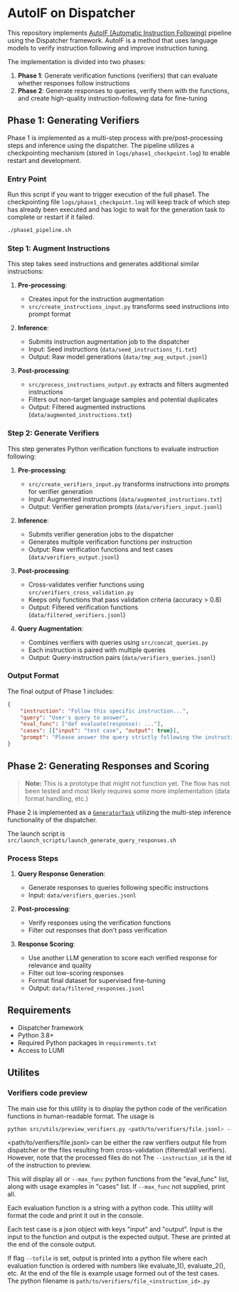 # AutoIF on Dispatcher

This repository implements [AutoIF (Automatic Instruction Following)](https://arxiv.org/abs/2402.04635) pipeline using the Dispatcher framework. AutoIF is a method that uses language models to verify instruction following and improve instruction tuning.

The implementation is divided into two phases:
1. **Phase 1**: Generate verification functions (verifiers) that can evaluate whether responses follow instructions
2. **Phase 2**: Generate responses to queries, verify them with the functions, and create high-quality instruction-following data for fine-tuning

## Phase 1: Generating Verifiers

Phase 1 is implemented as a multi-step process with pre/post-processing steps and inference using the dispatcher. The pipeline utilizes a checkpointing mechanism (stored in `logs/phase1_checkpoint.log`) to enable restart and development.

### Entry Point

Run this script if you want to trigger execution of the full phase1. The checkpointing file `logs/phase1_checkpoint.log` will keep track of which step has already been executed and has logic to wait for the generation task to complete or restart if it failed.

```bash
./phase1_pipeline.sh
```

### Step 1: Augment Instructions

This step takes seed instructions and generates additional similar instructions:

1. **Pre-processing**: 
   - Creates input for the instruction augmentation
   - `src/create_instructions_input.py` transforms seed instructions into prompt format

2. **Inference**: 
   - Submits instruction augmentation job to the dispatcher
   - Input: Seed instructions (`data/seed_instructions_fi.txt`)
   - Output: Raw model generations (`data/tmp_aug_output.jsonl`)

3. **Post-processing**: 
   - `src/process_instructions_output.py` extracts and filters augmented instructions
   - Filters out non-target language samples and potential duplicates
   - Output: Filtered augmented instructions (`data/augmented_instructions.txt`)

### Step 2: Generate Verifiers

This step generates Python verification functions to evaluate instruction following:

1. **Pre-processing**:
   - `src/create_verifiers_input.py` transforms instructions into prompts for verifier generation
   - Input: Augmented instructions (`data/augmented_instructions.txt`)
   - Output: Verifier generation prompts (`data/verifiers_input.jsonl`)

2. **Inference**:
   - Submits verifier generation jobs to the dispatcher
   - Generates multiple verification functions per instruction
   - Output: Raw verification functions and test cases (`data/verifiers_output.jsonl`)

3. **Post-processing**:
   - Cross-validates verifier functions using `src/verifiers_cross_validation.py`
   - Keeps only functions that pass validation criteria (accuracy > 0.8)
   - Output: Filtered verification functions (`data/filtered_verifiers.jsonl`)

4. **Query Augmentation**:
   - Combines verifiers with queries using `src/concat_queries.py`
   - Each instruction is paired with multiple queries
   - Output: Query-instruction pairs (`data/verifiers_queries.jsonl`)

### Output Format

The final output of Phase 1 includes:
```json
{
    "instruction": "Follow this specific instruction...",
    "query": "User's query to answer",
    "eval_func": ["def evaluate(response): ..."],
    "cases": [{"input": "test case", "output": true}],
    "prompt": "Please answer the query strictly following the instruction..."
}
```

## Phase 2: Generating Responses and Scoring

> **Note:** This is a prototype that might not function yet. The flow has not been tested and most likely requires some more implementation (data format handling, etc.)

Phase 2 is implemented as a [`GeneratorTask`](src/autoif_generator_task.py) utilizing the multi-step inference functionality of the dispatcher.

The launch script is `src/launch_scripts/launch_generate_query_responses.sh`

### Process Steps

1. **Query Response Generation**:
   - Generate responses to queries following specific instructions
   - Input: `data/verifiers_queries.jsonl`

2. **Post-processing**:
   - Verify responses using the verification functions
   - Filter out responses that don't pass verification

3. **Response Scoring**:
   - Use another LLM generation to score each verified response for relevance and quality
   - Filter out low-scoring responses
   - Format final dataset for supervised fine-tuning
   - Output: `data/filtered_responses.jsonl`


## Requirements

- Dispatcher framework
- Python 3.8+
- Required Python packages in `requirements.txt`
- Access to LUMI


## Utilites

### Verifiers code preview 

The main use for this utility is to display the python code of the verification functions in human-readable format. The usage is

```sh
python src/utils/preview_verifiers.py <path/to/verifiers/file.jsonl> --instruction_id <id> [ --max_func <max_func> ] [ --tofile ]
```

<path/to/verifiers/file.jsonl> can be either the raw verifiers output file from dispatcher or the files resulting from cross-validation (filtered/all verifiers). However, note that the processed files do not  The `--instruction_id` is the id of the instruction to preview.

This will display all or `--max_func` python functions from the "eval_func" list, along with usage examples in "cases" list. If `--max_func` not supplied, print all.

Each evaluation function is a string with a python code. This utility will format the code and print it out in the console. 

Each test case is a json object with keys "input" and "output". Input is the input to the function and output is the expected output. These are printed at the end of the console output.

If flag `--tofile` is set, output is printed into a python file where each evaluation function is ordered with numbers like evaluate_1(), evaluate_2(), etc. At the end of the file is example usage formed out of the test cases. The python filename is `path/to/verifiers/file_<instruction_id>.py`
